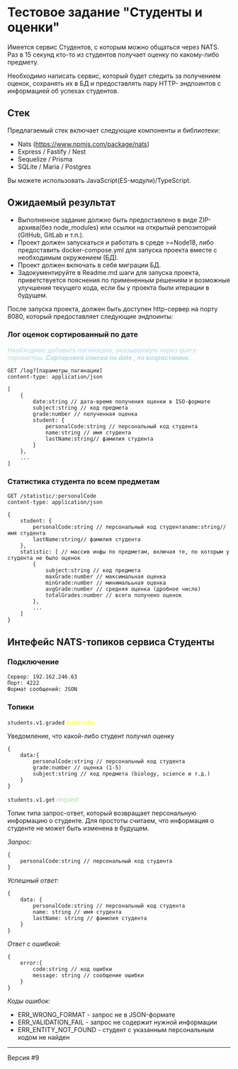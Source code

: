 # Тестовое задание "Студенты и оценки"

Имеется сервис Студентов, с которым можно общаться через NATS. Раз в 15 секунд кто-то из студентов получает оценку по
какому-либо предмету.

Необходимо написать сервис, который будет следить за получением оценок, сохранять их в БД и предоставлять пару HTTP-
эндпоинтов с информацией об успехах студентов.

## Cтек

Предлагаемый стек включает следующие компоненты и библиотеки:
* Nats (https://www.npmjs.com/package/nats)
* Express / Fastify / Nest
* Sequelize / Prisma
* SQLite / Maria / Postgres

Вы можете использовать JavaScript(ES-модули)/TypeScript.

## Ожидаемый результат

* Выполненное задание должно быть предоставлено в виде ZIP-архива(без node_modules) или ссылки на открытый
репозиторий (GitHub, GitLab и т.п.).
* Проект должен запускаться и работать в среде >=Node18, либо предоставить docker-compose.yml для запуска проекта
вместе с необходимым окружением (БД).
* Проект должен включать в себя миграции БД.
* Задокументируйте в Readme.md шаги для запуска проекта, приветствуется пояснения по примененным решениям и
возможные улучшения текущего кода, если бы у проекта были итерации в будущем.

После запуска проекта, должен быть доступен http-сервер на порту 8080, который предоставляет следующие эндпоинты:

### Лог оценок сортированный по дате

<i style="color: lightblue"> Необходимо добавить пагинацию, указываемую через query-параметры. <b> Сортировка списка по  date  , по возрастанию.</b> </i>

    GET /log?[параметры_пагинации]
    content-type: application/json

    [
        {
            date:string // дата-время получения оценки в ISO-формате
            subject:string // код предмета
            grade:number // полученная оценка
            student: {
                personalCode:string // персональный код студента
                name:string // имя студента
                lastName:string// фамилия студента
            }
        },
        ...
    ]

### Статистика студента по всем предметам
    GET /statistic/:personalCode
    content-type: application/json
    
    {
        student: {
            personalCode:string // персональный код студентаname:string// имя студента
            lastName:string// фамилия студента
        },
        statistic: [ // массив инфы по предметам, включая те, по которым у студента не было оценок
            {
                subject:string // код предмета
                maxGrade:number // максимальная оценка
                minGrade:number // минималььная оценка
                avgGrade:number // средняя оценка (дробное число)
                totalGrades:number // всего получено оценок
            },
            ...
        ]
    }

## Интефейс NATS-топиков сервиса Студенты
### Подключение
    Сервер: 192.162.246.63
    Порт: 4222
    Формат сообщений: JSON
### Топики

`students.v1.graded` <i style="color: yellow"> subscribe </i>

Уведомление, что какой-либо студент получил оценку

    {
        data:{
            personalCode:string // персональный код студента
            grade:number // оценка (1-5)
            subject:string // код предмета (biology, science и т.д.)
        }
    }

`students.v1.get` <i style="color: lightgreen"> request </i>

Топик типа запрос-ответ, который возвращает персональную информацию о студенте. Для простоты считаем, что
информация о студенте не может быть изменена в будущем.

<i>Запрос:</i>
    
    {
        personalCode:string // персональный код студента
    }

<i>Успешный ответ:</i>

    {
        data: {
            personalCode:string // персональный код студента
            name: string // имя студента
            lastName: string // фамилия студента
        }
    }

<i>Ответ с ошибкой:</i>

    {
        error:{
            code:string // код ошибки
            message: string // сообщение ошибки
        }
    }

<i>Коды ошибок:</i>
* ERR_WRONG_FORMAT - запрос не в JSON-формате
* ERR_VALIDATION_FAIL - запрос не содержит нужной информации
* ERR_ENTITY_NOT_FOUND - студент с указанным персональным кодом не найден


<hr/>
Версия #9